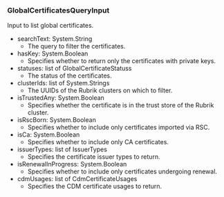 ### GlobalCertificatesQueryInput
Input to list global certificates.

- searchText: System.String
  - The query to filter the certificates.
- hasKey: System.Boolean
  - Specifies whether to return only the certificates with private keys.
- statuses: list of GlobalCertificateStatuss
  - The status of the certificates.
- clusterIds: list of System.Strings
  - The UUIDs of the Rubrik clusters on which to filter.
- isTrustedAny: System.Boolean
  - Specifies whether the certificate is in the trust store of the Rubrik cluster.
- isRscBorn: System.Boolean
  - Specifies whether to include only certificates imported via RSC.
- isCa: System.Boolean
  - Specifies whether to include only CA certificates.
- issuerTypes: list of IssuerTypes
  - Specifies the certificate issuer types to return.
- isRenewalInProgress: System.Boolean
  - Specifies whether to include only certificates undergoing renewal.
- cdmUsages: list of CdmCertificateUsages
  - Specifies the CDM certificate usages to return.
